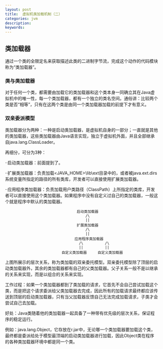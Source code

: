 ```yaml
---
layout: post
title:  虚拟机类加载机制（二）
categories: jvm
description: 
keywords: 
---
```



## 类加载器

通过一个类的全限定名来获取描述此类的二进制字节流，完成这个动作的代码模块称为“类加载器”。

### 类与类加载器

对于任何一个类，都需要由加载它的类加载器和这个类本身一同确立其在Java虚拟机中的唯一性，每一个类加载器，都有一个独立的类名空间。通俗讲：比较两个类是否“相等”，只有在这两个类是由同一个类加载器加载的前提下才有意义。

### 双亲委派模型

类加载器分为两种：一种是启动类加载器，是虚拟机自身的一部分；一直就是其他的类加载器，这些类加载器由Java语言实现，独立于虚拟机外面，并且全部继承自java.lang.ClassLoader。

再细分，可分为3种：

··启动类加载器：前面提到了。

··扩展类加载器：负责加载<JAVA_HOME>\lib\ext目录中的，或者被java.ext.dirs系统变量所指定的路径的所有类库，开发者可以直接使用扩展类加载器。

··应用程序类加载器：负责加载用户类路径（ClassPath）上所指定的类库，开发者可以直接使用这个类加载器。如果程序中没有自定义过自己的类加载器，一般这个就是程序中默认的类加载器。

                                     启动类加载器
                                         /\
                                         ||
                                     扩展类加载器
                                         /\
                                         ||
                                    应用程序类加载器
                                      /\          /\
                                      ||          ||
                              自定义类加载器     自定义类加载器

上图所展示的层次关系，称为类加载的双亲委托模型。双亲委托模型除了顶层的启动类加载器外，其余的类加载器都有自己的父类加载器。父子关系一般不是以继承的关系来实现，而是以组合的关系来实现。

工作过程：如果一个类加载器都到了类加载的请求，它首先不会自己尝试加载这个类，而是把这个请求委派给父类加载器去完成，因此所有的加载请求最终都应该传送到顶层的启动类加载器，只有当父加载器反馈自己无法完成加载请求，子类才会尝试自己去加载。

好处：Java类随着他的类加载器一起具备了一种带有优先级的层次关系，保证程序的稳定运行。

例如：java.lang.Object，它存放在r.jar中，无论哪一个类加载器要加载这个类，最终都是委派给处于模型最顶端的启动类加载器进行加载，因此Object类在程序的各种类加载器环境中都是同一个类。



                          
